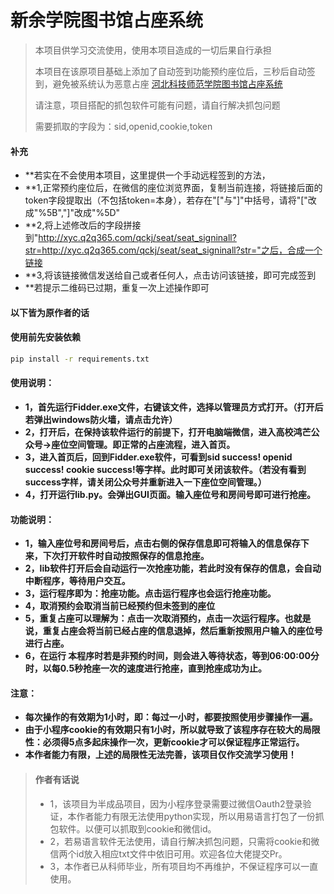 # 新余学院图书馆占座系统

> 本项目供学习交流使用，使用本项目造成的一切后果自行承担
> 
> 本项目在该原项目基础上添加了自动签到功能预约座位后，三秒后自动签到，避免被系统认为恶意占座 
[河北科技师范学院图书馆占座系统](http://www.cnblogs.com/sxdcgaq8080/p/7894828.html)
>
> 请注意，项目搭配的抓包软件可能有问题，请自行解决抓包问题
> 
> 需要抓取的字段为：sid,openid,cookie,token
> 

#### 补充
- **若实在不会使用本项目，这里提供一个手动远程签到的方法，
- **1,正常预约座位后，在微信的座位浏览界面，复制当前连接，将链接后面的token字段提取出（不包括token=本身），若存在"["与"]"中括号，请将"["改成"%5B","]"改成"%5D"
- **2,将上述修改后的字段拼接到"http://xyc.q2q365.com/qckj/seat/seat_signinall?str=http://xyc.q2q365.com/qckj/seat/seat_signinall?str="之后，合成一个链接
- **3,将该链接微信发送给自己或者任何人，点击访问该链接，即可完成签到
- **若提示二维码已过期，重复一次上述操作即可

  
#### 以下皆为原作者的话

#### 使用前先安装依赖
```bash
pip install -r requirements.txt
```

#### 使用说明：
- **1，首先运行Fidder.exe文件，右键该文件，选择以管理员方式打开。（打开后若弹出windows防火墙，请点击允许）**
- **2，打开后，在保持该软件运行的前提下，打开电脑端微信，进入高校鸿芒公众号->座位空间管理。即正常的占座流程，进入首页。**
- **3，进入首页后，回到Fidder.exe软件，可看到sid success!  openid success!   cookie success!等字样。此时即可关闭该软件。（若没有看到success字样，请关闭公众号并重新进入一下座位空间管理。）**
- **4，打开运行lib.py。会弹出GUI页面。输入座位号和房间号即可进行抢座。**

#### 功能说明：
- **1，输入座位号和房间号后，点击右侧的保存信息即可将输入的信息保存下来，下次打开软件时自动按照保存的信息抢座。**
- **2，lib软件打开后会自动运行一次抢座功能，若此时没有保存的信息，会自动中断程序，等待用户交互。**
- **3，运行程序即为：抢座功能。点击运行程序也会运行抢座功能。**
- **4，取消预约会取消当前已经预约但未签到的座位**
- **5，重复占座可以理解为：点击一次取消预约，点击一次运行程序。也就是说，重复占座会将当前已经占座的信息退掉，然后重新按照用户输入的座位号进行占座。**
- **6，在运行 本程序时若是非预约时间，则会进入等待状态，等到06:00:00分时，以每0.5秒抢座一次的速度进行抢座，直到抢座成功为止。**

#### 注意：
- **每次操作的有效期为1小时，即：每过一小时，都要按照使用步骤操作一遍。**
- **由于小程序cookie的有效期只有1小时，所以就导致了该程序存在较大的局限性：必须得5点多起床操作一次，更新cookie才可以保证程序正常运行。**
- **本作者能力有限，上述的局限性无法完善，该项目仅作交流学习使用！**

> #### 作者有话说
> - 1，该项目为半成品项目，因为小程序登录需要过微信Oauth2登录验证，本作者能力有限无法使用python实现，所以用易语言打包了一份抓包软件。以便可以抓取到cookie和微信id。
> - 2，若易语言软件无法使用，请自行解决抓包问题，只需将cookie和微信两个id放入相应txt文件中依旧可用。欢迎各位大佬提交Pr。
> - 3，本作者已从科师毕业，所有项目均不再维护，不保证程序可以一直使用。
